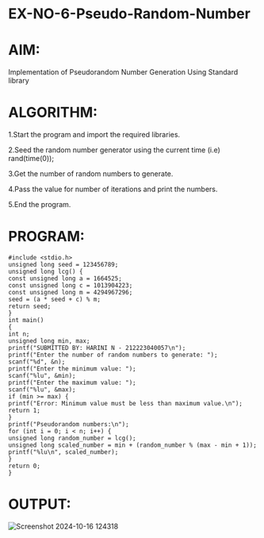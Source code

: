 # EX-NO-6-Pseudo-Random-Number

# AIM: 

Implementation of Pseudorandom Number Generation Using Standard library
# ALGORITHM:

1.Start the program and import the required libraries.

2.Seed the random number generator using the current time (i.e) rand(time(0));

3.Get the number of random numbers to generate.

4.Pass the value for number of iterations and print the numbers.

5.End the program.

# PROGRAM:
```
#include <stdio.h>
unsigned long seed = 123456789;
unsigned long lcg() {
const unsigned long a = 1664525;
const unsigned long c = 1013904223;
const unsigned long m = 4294967296;
seed = (a * seed + c) % m;
return seed;
}
int main()
{
int n;
unsigned long min, max;
printf("SUBMITTED BY: HARINI N - 212223040057\n");
printf("Enter the number of random numbers to generate: ");
scanf("%d", &n);
printf("Enter the minimum value: ");
scanf("%lu", &min);
printf("Enter the maximum value: ");
scanf("%lu", &max);
if (min >= max) {
printf("Error: Minimum value must be less than maximum value.\n");
return 1;
}
printf("Pseudorandom numbers:\n");
for (int i = 0; i < n; i++) {
unsigned long random_number = lcg();
unsigned long scaled_number = min + (random_number % (max - min + 1));
printf("%lu\n", scaled_number);
}
return 0;
}
```
 # OUTPUT:
![Screenshot 2024-10-16 124318](https://github.com/user-attachments/assets/e97c6205-4b53-49eb-a3e5-f4652299d34b)



